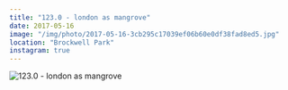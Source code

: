 ```yaml
---
title: "123.0 - london as mangrove"
date: 2017-05-16
image: "/img/photo/2017-05-16-3cb295c17039ef06b60e0df38fad8ed5.jpg"
location: "Brockwell Park"
instagram: true
---
```


![123.0 - london as mangrove](/img/photo/2017-05-16-3cb295c17039ef06b60e0df38fad8ed5.jpg)
